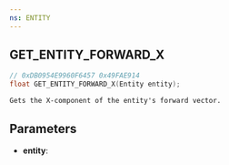 ```yaml
---
ns: ENTITY
---
```

## GET_ENTITY_FORWARD_X

```c
// 0xDB0954E9960F6457 0x49FAE914
float GET_ENTITY_FORWARD_X(Entity entity);
```

```
Gets the X-component of the entity's forward vector.
```

## Parameters
* **entity**:

